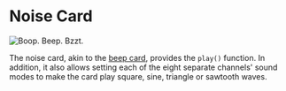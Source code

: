 # Noise Card

![Boop. Beep. Bzzt.](item:computronics:computronics.ocParts@8)

The noise card, akin to the [beep card](beep_card.md), provides the `play()` function. In addition, it also allows setting each of the eight separate channels' sound modes to make the card play square, sine, triangle or sawtooth waves.
